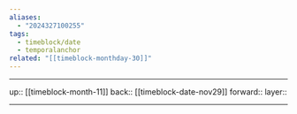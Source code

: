 ```yaml
---
aliases:
  - "2024327100255"
tags:
  - timeblock/date
  - temporalanchor
related: "[[timeblock-monthday-30]]"
---
```




***

up:: [[timeblock-month-11]]
back:: [[timeblock-date-nov29]]
forward:: 
layer:: 

***
